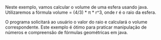 Neste exemplo, vamos calcular o volume de uma esfera usando java. Utilizaremos a fórmula volume = (4/3) * π * r^3, onde r é o raio da esfera.

O programa solicitará ao usuário o valor do raio e calculará o volume correspondente. Este exemplo é ótimo para praticar manipulação de números e compreensão de fórmulas geométricas em java.
